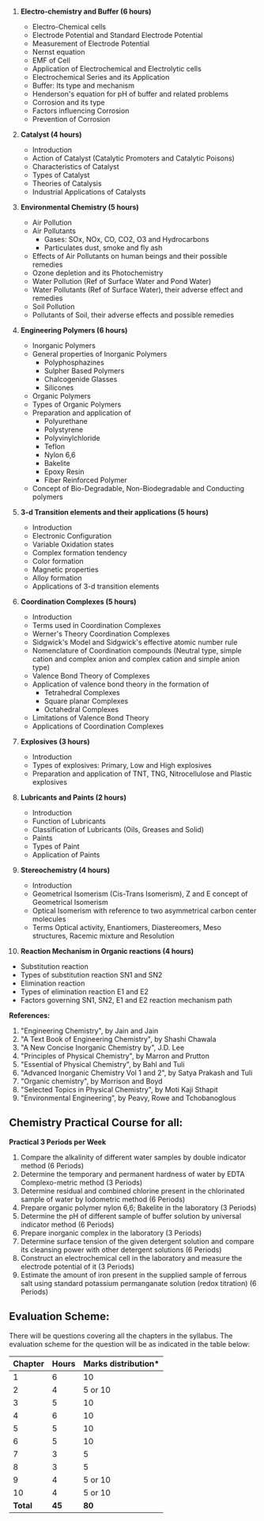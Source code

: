 1. **Electro-chemistry and Buffer (6 hours)**
   - Electro-Chemical cells
   - Electrode Potential and Standard Electrode Potential
   - Measurement of Electrode Potential
   - Nernst equation
   - EMF of Cell
   - Application of Electrochemical and Electrolytic cells
   - Electrochemical Series and its Application
   - Buffer: Its type and mechanism
   - Henderson's equation for pH of buffer and related problems
   - Corrosion and its type
   - Factors influencing Corrosion
   - Prevention of Corrosion

2. **Catalyst (4 hours)**
   - Introduction
   - Action of Catalyst (Catalytic Promoters and Catalytic Poisons)
   - Characteristics of Catalyst
   - Types of Catalyst
   - Theories of Catalysis
   - Industrial Applications of Catalysts

3. **Environmental Chemistry (5 hours)**
   - Air Pollution
   - Air Pollutants
     - Gases: SOx, NOx, CO, CO2, O3 and Hydrocarbons
     - Particulates dust, smoke and fly ash
   - Effects of Air Pollutants on human beings and their possible remedies
   - Ozone depletion and its Photochemistry
   - Water Pollution (Ref of Surface Water and Pond Water)
   - Water Pollutants (Ref of Surface Water), their adverse effect and remedies
   - Soil Pollution
   - Pollutants of Soil, their adverse effects and possible remedies

4. **Engineering Polymers (6 hours)**
   - Inorganic Polymers
   - General properties of Inorganic Polymers
     - Polyphosphazines
     - Sulpher Based Polymers
     - Chalcogenide Glasses
     - Silicones
   - Organic Polymers
   - Types of Organic Polymers
   - Preparation and application of 
     - Polyurethane
     - Polystyrene
     - Polyvinylchloride
     - Teflon
     - Nylon 6,6
     - Bakelite
     - Epoxy Resin
     - Fiber Reinforced Polymer
   - Concept of Bio-Degradable, Non-Biodegradable and Conducting polymers

5. **3-d Transition elements and their applications (5 hours)**
   - Introduction
   - Electronic Configuration
   - Variable Oxidation states
   - Complex formation tendency
   - Color formation
   - Magnetic properties
   - Alloy formation
   - Applications of 3-d transition elements

6. **Coordination Complexes (5 hours)**
   - Introduction
   - Terms used in Coordination Complexes
   - Werner's Theory Coordination Complexes
   - Sidgwick's Model and Sidgwick's effective atomic number rule
   - Nomenclature of Coordination compounds (Neutral type, simple cation and complex anion and complex cation and simple anion type)
   - Valence Bond Theory of Complexes
   - Application of valence bond theory in the formation of
     - Tetrahedral Complexes
     - Square planar Complexes
     - Octahedral Complexes
   - Limitations of Valence Bond Theory
   - Applications of Coordination Complexes

7. **Explosives (3 hours)**
   - Introduction
   - Types of explosives: Primary, Low and High explosives
   - Preparation and application of TNT, TNG, Nitrocellulose and Plastic explosives

8. **Lubricants and Paints (2 hours)**
   - Introduction
   - Function of Lubricants
   - Classification of Lubricants (Oils, Greases and Solid)
   - Paints
   - Types of Paint
   - Application of Paints

9. **Stereochemistry (4 hours)**
   - Introduction
   - Geometrical Isomerism (Cis-Trans Isomerism), Z and E concept of Geometrical Isomerism
   - Optical Isomerism with reference to two asymmetrical carbon center molecules
   - Terms Optical activity, Enantiomers, Diastereomers, Meso structures, Racemic mixture and Resolution

10. **Reaction Mechanism in Organic reactions (4 hours)**
   - Substitution reaction
   - Types of substitution reaction SN1 and SN2
   - Elimination reaction
   - Types of elimination reaction E1 and E2
   - Factors governing SN1, SN2, E1 and E2 reaction mechanism path

**References:**

1. "Engineering Chemistry", by Jain and Jain
2. "A Text Book of Engineering Chemistry", by Shashi Chawala
3. "A New Concise Inorganic Chemistry by", J.D. Lee
4. "Principles of Physical Chemistry", by Marron and Prutton
5. "Essential of Physical Chemistry", by Bahl and Tuli
6. "Advanced Inorganic Chemistry Vol 1 and 2", by Satya Prakash and Tuli
7. "Organic chemistry", by Morrison and Boyd
8. "Selected Topics in Physical Chemistry", by Moti Kaji Sthapit
9. "Environmental Engineering", by Peavy, Rowe and Tchobanoglous

## Chemistry Practical Course for all:

**Practical 3 Periods per Week**

1. Compare the alkalinity of different water samples by double indicator method (6 Periods)
2. Determine the temporary and permanent hardness of water by EDTA Complexo-metric method (3 Periods)
3. Determine residual and combined chlorine present in the chlorinated sample of water by Iodometric method (6 Periods)
4. Prepare organic polymer nylon 6,6; Bakelite in the laboratory (3 Periods)
5. Determine the pH of different sample of buffer solution by universal indicator method (6 Periods)
6. Prepare inorganic complex in the laboratory (3 Periods)
7. Determine surface tension of the given detergent solution and compare its cleansing power with other detergent solutions (6 Periods)
8. Construct an electrochemical cell in the laboratory and measure the electrode potential of it (3 Periods)
9. Estimate the amount of iron present in the supplied sample of ferrous salt using standard potassium permanganate solution (redox titration) (6 Periods)

## Evaluation Scheme:

There will be questions covering all the chapters in the syllabus. The evaluation scheme for the question will be as indicated in the table below:

| Chapter   | Hours  | Marks distribution\* |
| --------- | ------ | -------------------- |
| 1         | 6      | 10                   |
| 2         | 4      | 5 or 10              |
| 3         | 5      | 10                   |
| 4         | 6      | 10                   |
| 5         | 5      | 10                   |
| 6         | 5      | 10                   |
| 7         | 3      | 5                    |
| 8         | 3      | 5                    |
| 9         | 4      | 5 or 10              |
| 10        | 4      | 5 or 10              |
| **Total** | **45** | **80**               |

